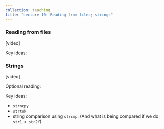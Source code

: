 ```yaml
---
collection: teaching
title: "Lecture 10: Reading from files; strings"
---
```


### Reading from files
[video]

Key ideas:

### Strings
[video]

Optional reading:

Key ideas:
* `strncpy`
* `strtok`
* string comparison using `strcmp`. (And what is being compared if we do `str1 <
	str2`?)
